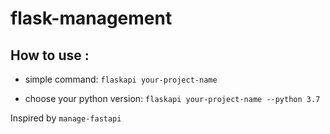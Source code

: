 # flask-management

## How to use :

- simple command: `flaskapi your-project-name`

- choose your python version: `flaskapi your-project-name --python 3.7`

Inspired by `manage-fastapi`